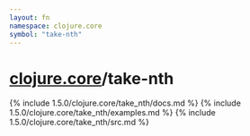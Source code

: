```yaml
---
layout: fn
namespace: clojure.core
symbol: "take-nth"
---
```


# [clojure.core](../)/take-nth

{% include 1.5.0/clojure.core/take_nth/docs.md %}
{% include 1.5.0/clojure.core/take_nth/examples.md %}
{% include 1.5.0/clojure.core/take_nth/src.md %}

